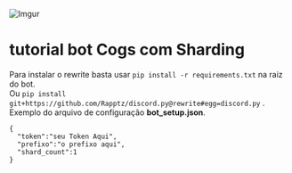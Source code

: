 ![Imgur](https://i.imgur.com/sGzgQTo.png)





# tutorial bot Cogs com Sharding #
Para instalar o rewrite basta usar `pip install -r requirements.txt` na raiz do bot.<br>
Ou `pip install git+https://github.com/Rapptz/discord.py@rewrite#egg=discord.py` . <br>
Exemplo do arquivo de configuração **bot_setup.json**.<br>
```
{
  "token":"seu Token Aqui",
  "prefixo":"o prefixo aqui",
  "shard_count":1
}
``` 

